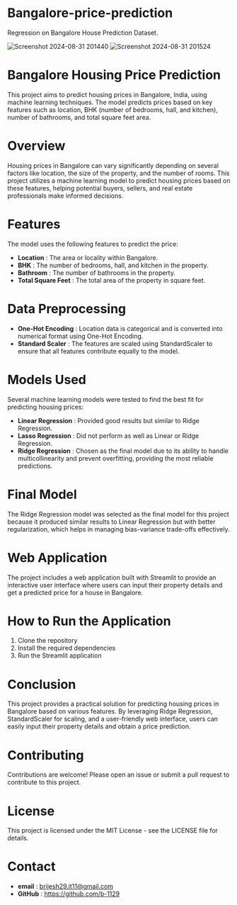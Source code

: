 # Bangalore-price-prediction
Regression on Bangalore House Prediction Dataset.

![Screenshot 2024-08-31 201440](https://github.com/user-attachments/assets/d52a5957-9347-429d-a647-2c145e54753c)
![Screenshot 2024-08-31 201524](https://github.com/user-attachments/assets/90a83f9a-e420-486c-b856-d2474c62d707)

# Bangalore Housing Price Prediction
This project aims to predict housing prices in Bangalore, India, using machine learning techniques. The model predicts prices based on key features such as location, BHK (number of bedrooms, hall, and kitchen), number of bathrooms, and total square feet area.

# Overview
Housing prices in Bangalore can vary significantly depending on several factors like location, the size of the property, and the number of rooms. This project utilizes a machine learning model to predict housing prices based on these features, helping potential buyers, sellers, and real estate professionals make informed decisions.

# Features
The model uses the following features to predict the price:

- **Location** : The area or locality within Bangalore.
- **BHK** : The number of bedrooms, hall, and kitchen in the property.
- **Bathroom** : The number of bathrooms in the property.
- **Total Square Feet** : The total area of the property in square feet.
# Data Preprocessing
- **One-Hot Encoding** : Location data is categorical and is converted into numerical format using One-Hot Encoding.
- **Standard Scaler** : The features are scaled using StandardScaler to ensure that all features contribute equally to the model.

# Models Used
Several machine learning models were tested to find the best fit for predicting housing prices:

- **Linear Regression** : Provided good results but similar to Ridge Regression.
- **Lasso Regression** : Did not perform as well as Linear or Ridge Regression.
- **Ridge Regression** : Chosen as the final model due to its ability to handle multicollinearity and prevent overfitting, providing the most reliable predictions.
# Final Model
The Ridge Regression model was selected as the final model for this project because it produced similar results to Linear Regression but with better regularization, which helps in managing bias-variance trade-offs effectively.

# Web Application
The project includes a web application built with Streamlit to provide an interactive user interface where users can input their property details and get a predicted price for a house in Bangalore.

# How to Run the Application

1. Clone the repository
2. Install the required dependencies
3. Run the Streamlit application

# Conclusion
This project provides a practical solution for predicting housing prices in Bangalore based on various features. By leveraging Ridge Regression, StandardScaler for scaling, and a user-friendly web interface, users can easily input their property details and obtain a price prediction.

# Contributing
Contributions are welcome! Please open an issue or submit a pull request to contribute to this project.

# License
This project is licensed under the MIT License - see the LICENSE file for details.

# Contact
- **email** : brijesh29.it11@gmail.com
- **GitHub** : https://github.com/b-1129

